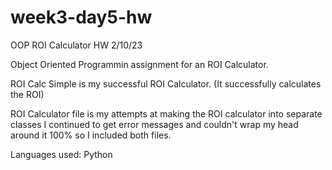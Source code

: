 # week3-day5-hw
OOP ROI Calculator HW 2/10/23

Object Oriented Programmin assignment for an ROI Calculator.

ROI Calc Simple is my successful ROI Calculator. (It successfully calculates the ROI)

ROI Calculator file is my attempts at making the ROI calculator into separate classes 
I continued to get error messages and couldn't wrap my head around it 100% so I included both files.

Languages used: Python
